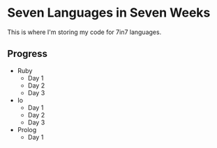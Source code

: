 # Seven Languages in Seven Weeks
This is where I'm storing my code for 7in7 languages.

## Progress
* Ruby
    + Day 1
    + Day 2
    + Day 3
* Io
    + Day 1
    + Day 2
    + Day 3
* Prolog
    + Day 1
